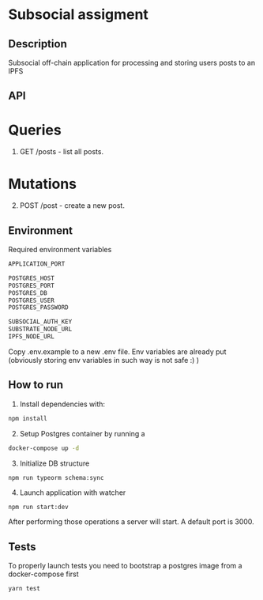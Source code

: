 # Subsocial assigment

## Description

Subsocial off-chain application for processing and storing users posts to an IPFS

## API

# Queries

1. GET /posts - list all posts.

# Mutations
2. POST /post - create a new post.

## Environment
Required environment variables
```bash
APPLICATION_PORT

POSTGRES_HOST
POSTGRES_PORT
POSTGRES_DB
POSTGRES_USER
POSTGRES_PASSWORD

SUBSOCIAL_AUTH_KEY
SUBSTRATE_NODE_URL
IPFS_NODE_URL

```

Copy .env.example to a new .env file. Env variables are already put (obviously storing env variables in such way is not safe :) )

## How to run

1. Install dependencies with:

```bash
npm install
```

2. Setup Postgres container by running a

```bash
docker-compose up -d
```

3. Initialize DB structure

```
npm run typeorm schema:sync
```

4. Launch application with watcher

```bash
npm run start:dev
```

After performing those operations a server will start. A default port is 3000.

## Tests
To properly launch tests you need to bootstrap a postgres image from a docker-compose first

```bash
yarn test
```